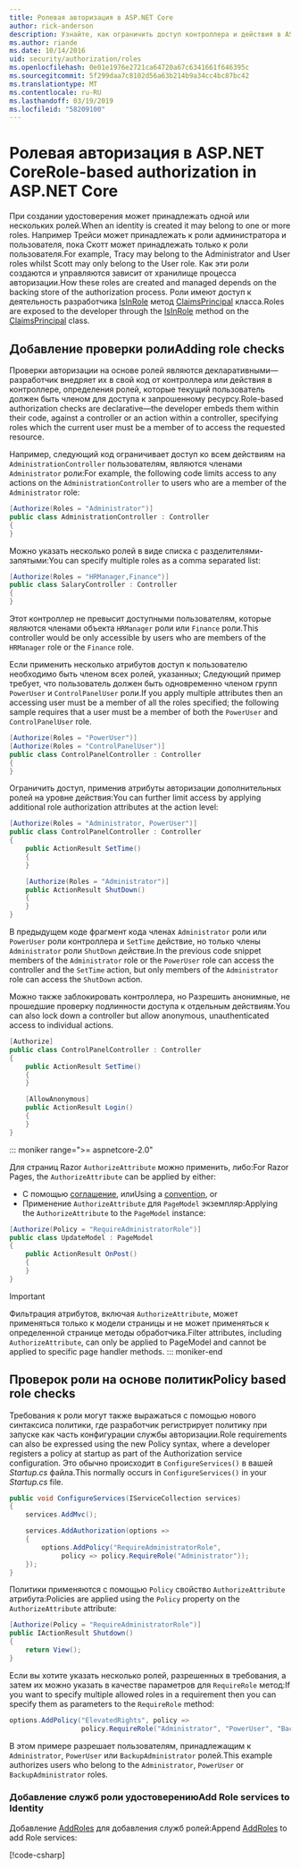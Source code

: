 ```yaml
---
title: Ролевая авторизация в ASP.NET Core
author: rick-anderson
description: Узнайте, как ограничить доступ контроллера и действия в ASP.NET Core, передав атрибут Authorize ролей.
ms.author: riande
ms.date: 10/14/2016
uid: security/authorization/roles
ms.openlocfilehash: 0e01e1976e2721ca64720a67c6341661f646395c
ms.sourcegitcommit: 5f299daa7c8102d56a63b214b9a34cc4bc87bc42
ms.translationtype: MT
ms.contentlocale: ru-RU
ms.lasthandoff: 03/19/2019
ms.locfileid: "58209100"
---
```

# <a name="role-based-authorization-in-aspnet-core"></a><span data-ttu-id="382e7-103">Ролевая авторизация в ASP.NET Core</span><span class="sxs-lookup"><span data-stu-id="382e7-103">Role-based authorization in ASP.NET Core</span></span>

<a name="security-authorization-role-based"></a>

<span data-ttu-id="382e7-104">При создании удостоверения может принадлежать одной или нескольких ролей.</span><span class="sxs-lookup"><span data-stu-id="382e7-104">When an identity is created it may belong to one or more roles.</span></span> <span data-ttu-id="382e7-105">Например Трейси может принадлежать к роли администратора и пользователя, пока Скотт может принадлежать только к роли пользователя.</span><span class="sxs-lookup"><span data-stu-id="382e7-105">For example, Tracy may belong to the Administrator and User roles whilst Scott may only belong to the User role.</span></span> <span data-ttu-id="382e7-106">Как эти роли создаются и управляются зависит от хранилище процесса авторизации.</span><span class="sxs-lookup"><span data-stu-id="382e7-106">How these roles are created and managed depends on the backing store of the authorization process.</span></span> <span data-ttu-id="382e7-107">Роли имеют доступ к деятельность разработчика [IsInRole](/dotnet/api/system.security.principal.genericprincipal.isinrole) метод [ClaimsPrincipal](/dotnet/api/system.security.claims.claimsprincipal) класса.</span><span class="sxs-lookup"><span data-stu-id="382e7-107">Roles are exposed to the developer through the [IsInRole](/dotnet/api/system.security.principal.genericprincipal.isinrole) method on the [ClaimsPrincipal](/dotnet/api/system.security.claims.claimsprincipal) class.</span></span>

## <a name="adding-role-checks"></a><span data-ttu-id="382e7-108">Добавление проверки роли</span><span class="sxs-lookup"><span data-stu-id="382e7-108">Adding role checks</span></span>

<span data-ttu-id="382e7-109">Проверки авторизации на основе ролей являются декларативными&mdash;разработчик внедряет их в свой код от контроллера или действия в контроллере, определения ролей, которые текущий пользователь должен быть членом для доступа к запрошенному ресурсу.</span><span class="sxs-lookup"><span data-stu-id="382e7-109">Role-based authorization checks are declarative&mdash;the developer embeds them within their code, against a controller or an action within a controller, specifying roles which the current user must be a member of to access the requested resource.</span></span>

<span data-ttu-id="382e7-110">Например, следующий код ограничивает доступ ко всем действиям на `AdministrationController` пользователям, являются членами `Administrator` роли:</span><span class="sxs-lookup"><span data-stu-id="382e7-110">For example, the following code limits access to any actions on the `AdministrationController` to users who are a member of the `Administrator` role:</span></span>

```csharp
[Authorize(Roles = "Administrator")]
public class AdministrationController : Controller
{
}
```

<span data-ttu-id="382e7-111">Можно указать несколько ролей в виде списка с разделителями-запятыми:</span><span class="sxs-lookup"><span data-stu-id="382e7-111">You can specify multiple roles as a comma separated list:</span></span>

```csharp
[Authorize(Roles = "HRManager,Finance")]
public class SalaryController : Controller
{
}
```

<span data-ttu-id="382e7-112">Этот контроллер не превысит доступными пользователям, которые являются членами объекта `HRManager` роли или `Finance` роли.</span><span class="sxs-lookup"><span data-stu-id="382e7-112">This controller would be only accessible by users who are members of the `HRManager` role or the `Finance` role.</span></span>

<span data-ttu-id="382e7-113">Если применить несколько атрибутов доступ к пользователю необходимо быть членом всех ролей, указанных; Следующий пример требует, что пользователь должен быть одновременно членом групп `PowerUser` и `ControlPanelUser` роли.</span><span class="sxs-lookup"><span data-stu-id="382e7-113">If you apply multiple attributes then an accessing user must be a member of all the roles specified; the following sample requires that a user must be a member of both the `PowerUser` and `ControlPanelUser` role.</span></span>

```csharp
[Authorize(Roles = "PowerUser")]
[Authorize(Roles = "ControlPanelUser")]
public class ControlPanelController : Controller
{
}
```

<span data-ttu-id="382e7-114">Ограничить доступ, применив атрибуты авторизации дополнительных ролей на уровне действия:</span><span class="sxs-lookup"><span data-stu-id="382e7-114">You can further limit access by applying additional role authorization attributes at the action level:</span></span>

```csharp
[Authorize(Roles = "Administrator, PowerUser")]
public class ControlPanelController : Controller
{
    public ActionResult SetTime()
    {
    }

    [Authorize(Roles = "Administrator")]
    public ActionResult ShutDown()
    {
    }
}
```

<span data-ttu-id="382e7-115">В предыдущем коде фрагмент кода членах `Administrator` роли или `PowerUser` роли контроллера и `SetTime` действие, но только члены `Administrator` роли `ShutDown` действие.</span><span class="sxs-lookup"><span data-stu-id="382e7-115">In the previous code snippet members of the `Administrator` role or the `PowerUser` role can access the controller and the `SetTime` action, but only members of the `Administrator` role can access the `ShutDown` action.</span></span>

<span data-ttu-id="382e7-116">Можно также заблокировать контроллера, но Разрешить анонимные, не прошедшие проверку подлинности доступа к отдельным действиям.</span><span class="sxs-lookup"><span data-stu-id="382e7-116">You can also lock down a controller but allow anonymous, unauthenticated access to individual actions.</span></span>

```csharp
[Authorize]
public class ControlPanelController : Controller
{
    public ActionResult SetTime()
    {
    }

    [AllowAnonymous]
    public ActionResult Login()
    {
    }
}
```

::: moniker range=">= aspnetcore-2.0"

<span data-ttu-id="382e7-117">Для страниц Razor `AuthorizeAttribute` можно применить, либо:</span><span class="sxs-lookup"><span data-stu-id="382e7-117">For Razor Pages, the `AuthorizeAttribute` can be applied by either:</span></span>

* <span data-ttu-id="382e7-118">С помощью [соглашение](xref:razor-pages/razor-pages-conventions#page-model-action-conventions), или</span><span class="sxs-lookup"><span data-stu-id="382e7-118">Using a [convention](xref:razor-pages/razor-pages-conventions#page-model-action-conventions), or</span></span>
* <span data-ttu-id="382e7-119">Применение `AuthorizeAttribute` для `PageModel` экземпляр:</span><span class="sxs-lookup"><span data-stu-id="382e7-119">Applying the `AuthorizeAttribute` to the `PageModel` instance:</span></span>

```csharp
[Authorize(Policy = "RequireAdministratorRole")]
public class UpdateModel : PageModel
{
    public ActionResult OnPost()
    {
    }
}
```

> [!IMPORTANT]
> <span data-ttu-id="382e7-120">Фильтрация атрибутов, включая `AuthorizeAttribute`, может применяться только к модели страницы и не может применяться к определенной странице методы обработчика.</span><span class="sxs-lookup"><span data-stu-id="382e7-120">Filter attributes, including `AuthorizeAttribute`, can only be applied to PageModel and cannot be applied to specific page handler methods.</span></span>
::: moniker-end

<a name="security-authorization-role-policy"></a>

## <a name="policy-based-role-checks"></a><span data-ttu-id="382e7-121">Проверок роли на основе политик</span><span class="sxs-lookup"><span data-stu-id="382e7-121">Policy based role checks</span></span>

<span data-ttu-id="382e7-122">Требования к роли могут также выражаться с помощью нового синтаксиса политики, где разработчик регистрирует политику при запуске как часть конфигурации службы авторизации.</span><span class="sxs-lookup"><span data-stu-id="382e7-122">Role requirements can also be expressed using the new Policy syntax, where a developer registers a policy at startup as part of the Authorization service configuration.</span></span> <span data-ttu-id="382e7-123">Это обычно происходит в `ConfigureServices()` в вашей *Startup.cs* файла.</span><span class="sxs-lookup"><span data-stu-id="382e7-123">This normally occurs in `ConfigureServices()` in your *Startup.cs* file.</span></span>

```csharp
public void ConfigureServices(IServiceCollection services)
{
    services.AddMvc();

    services.AddAuthorization(options =>
    {
        options.AddPolicy("RequireAdministratorRole",
             policy => policy.RequireRole("Administrator"));
    });
}
```

<span data-ttu-id="382e7-124">Политики применяются с помощью `Policy` свойство `AuthorizeAttribute` атрибута:</span><span class="sxs-lookup"><span data-stu-id="382e7-124">Policies are applied using the `Policy` property on the `AuthorizeAttribute` attribute:</span></span>

```csharp
[Authorize(Policy = "RequireAdministratorRole")]
public IActionResult Shutdown()
{
    return View();
}
```

<span data-ttu-id="382e7-125">Если вы хотите указать несколько ролей, разрешенных в требования, а затем их можно указать в качестве параметров для `RequireRole` метод:</span><span class="sxs-lookup"><span data-stu-id="382e7-125">If you want to specify multiple allowed roles in a requirement then you can specify them as parameters to the `RequireRole` method:</span></span>

```csharp
options.AddPolicy("ElevatedRights", policy =>
                  policy.RequireRole("Administrator", "PowerUser", "BackupAdministrator"));
```

<span data-ttu-id="382e7-126">В этом примере разрешает пользователям, принадлежащим к `Administrator`, `PowerUser` или `BackupAdministrator` ролей.</span><span class="sxs-lookup"><span data-stu-id="382e7-126">This example authorizes users who belong to the `Administrator`, `PowerUser` or `BackupAdministrator` roles.</span></span>

### <a name="add-role-services-to-identity"></a><span data-ttu-id="382e7-127">Добавление служб роли удостоверению</span><span class="sxs-lookup"><span data-stu-id="382e7-127">Add Role services to Identity</span></span>

<span data-ttu-id="382e7-128">Добавление [AddRoles](/dotnet/api/microsoft.aspnetcore.identity.identitybuilder.addroles#Microsoft_AspNetCore_Identity_IdentityBuilder_AddRoles__1) для добавления служб ролей:</span><span class="sxs-lookup"><span data-stu-id="382e7-128">Append [AddRoles](/dotnet/api/microsoft.aspnetcore.identity.identitybuilder.addroles#Microsoft_AspNetCore_Identity_IdentityBuilder_AddRoles__1) to add Role services:</span></span>

[!code-csharp[](roles/samples/Startup.cs?name=snippet&highlight=7)]
